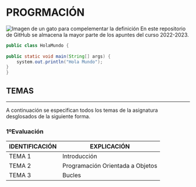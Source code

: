 # PROGRMACIÓN
![Imagen de un gato para compelementar la definición](https://miro.medium.com/max/1400/1*HLGtY6O2vUHqIyEbWdmBgA.jpeg)
En este repositorio de GitHub se almacena la mayor parte de los apuntes del curso 2022-2023.

```Java
public class HolaMundo {
	
public static void main(String[] args) {
    system.out.println("Hola Mundo");
}
}

```
## TEMAS
----

A continuación se especifican todos los temas de la asignatura desglosados de la siguiente forma.

### 1ºEvaluación

IDENTIFICACIÓN|EXPLICACIÓN|
| -- | -- |
|TEMA 1| Introducción|
|TEMA 2| Programación Orientada a Objetos|
|TEMA 3| Bucles|
